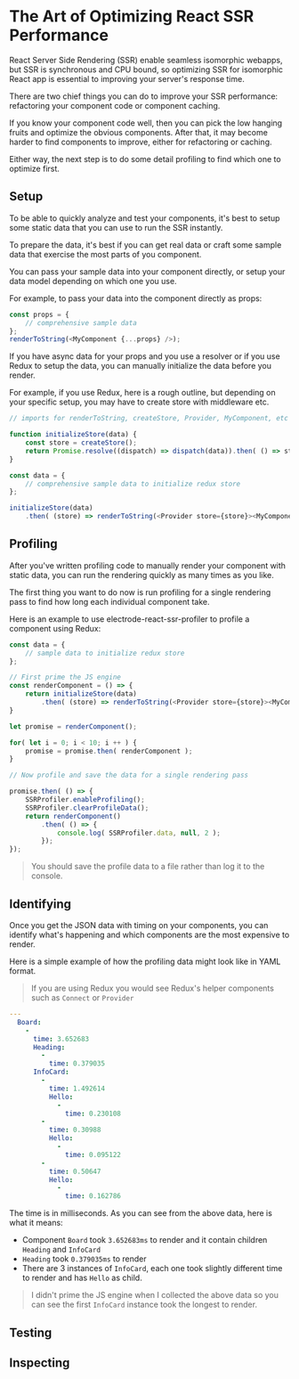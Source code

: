 # The Art of Optimizing React SSR Performance

React Server Side Rendering (SSR) enable seamless isomorphic webapps, but SSR is synchronous and CPU bound, so optimizing SSR for isomorphic React app is essential to improving your server's response time.

There are two chief things you can do to improve your SSR performance: refactoring your component code or component caching.

If you know your component code well, then you can pick the low hanging fruits and optimize the obvious components.  After that, it may become harder to find components to improve, either for refactoring or caching.

Either way, the next step is to do some detail profiling to find which one to optimize first.

## Setup
 
To be able to quickly analyze and test your components, it's best to setup some static data that you can use to run the SSR instantly.

To prepare the data, it's best if you can get real data or craft some sample data that exercise the most parts of you component.

You can pass your sample data into your component directly, or setup your data model depending on which one you use.

For example, to pass your data into the component directly as props:

```js
const props = {
    // comprehensive sample data
};
renderToString(<MyComponent {...props} />);
```

If you have async data for your props and you use a resolver or if you use Redux to setup the data, you can manually initialize the data before you render.

For example, if you use Redux, here is a rough outline, but depending on your specific setup, you may have to create store with middleware etc.

```js
// imports for renderToString, createStore, Provider, MyComponent, etc

function initializeStore(data) {
    const store = createStore();
    return Promise.resolve((dispatch) => dispatch(data)).then( () => store );
}

const data = {
    // comprehensive sample data to initialize redux store
};

initializeStore(data)
    .then( (store) => renderToString(<Provider store={store}><MyComponent /></Provider>));
```

## Profiling

After you've written profiling code to manually render your component with static data, you can run the rendering quickly as many times as you like.

The first thing you want to do now is run profiling for a single rendering pass to find how long each individual component take.

Here is an example to use electrode-react-ssr-profiler to profile a component using Redux:

```js
const data = {
    // sample data to initialize redux store
};

// First prime the JS engine
const renderComponent = () => {
    return initializeStore(data)
        .then( (store) => renderToString(<Provider store={store}><MyComponent /></Provider>));
}

let promise = renderComponent();

for( let i = 0; i < 10; i ++ ) {
    promise = promise.then( renderComponent );
}

// Now profile and save the data for a single rendering pass

promise.then( () => {
    SSRProfiler.enableProfiling();
    SSRProfiler.clearProfileData();
    return renderComponent()
        .then( () => {
            console.log( SSRProfiler.data, null, 2 );
        });
});
```

> You should save the profile data to a file rather than log it to the console.

## Identifying

Once you get the JSON data with timing on your components, you can identify what's happening and which components are the most expensive to render.

Here is a simple example of how the profiling data might look like in YAML format.

> If you are using Redux you would see Redux's helper components such as `Connect` or `Provider`

```yaml
---
  Board:
    -
      time: 3.652683
      Heading:
        -
          time: 0.379035
      InfoCard:
        -
          time: 1.492614
          Hello:
            -
              time: 0.230108
        -
          time: 0.30988
          Hello:
            -
              time: 0.095122
        -
          time: 0.50647
          Hello:
            -
              time: 0.162786
```

The time is in milliseconds.  As you can see from the above data, here is what it means:

   - Component `Board` took `3.652683ms` to render and it contain children `Heading` and `InfoCard`
   - `Heading` took `0.379035ms` to render
   - There are 3 instances of `InfoCard`, each one took slightly different time to render and has `Hello` as child.

> I didn't prime the JS engine when I collected the above data so you can see the first `InfoCard` instance took the longest to render.

## Testing

## Inspecting


